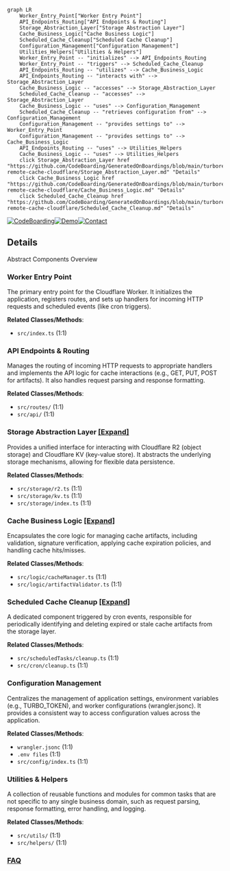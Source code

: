 ```mermaid
graph LR
    Worker_Entry_Point["Worker Entry Point"]
    API_Endpoints_Routing["API Endpoints & Routing"]
    Storage_Abstraction_Layer["Storage Abstraction Layer"]
    Cache_Business_Logic["Cache Business Logic"]
    Scheduled_Cache_Cleanup["Scheduled Cache Cleanup"]
    Configuration_Management["Configuration Management"]
    Utilities_Helpers["Utilities & Helpers"]
    Worker_Entry_Point -- "initializes" --> API_Endpoints_Routing
    Worker_Entry_Point -- "triggers" --> Scheduled_Cache_Cleanup
    API_Endpoints_Routing -- "utilizes" --> Cache_Business_Logic
    API_Endpoints_Routing -- "interacts with" --> Storage_Abstraction_Layer
    Cache_Business_Logic -- "accesses" --> Storage_Abstraction_Layer
    Scheduled_Cache_Cleanup -- "accesses" --> Storage_Abstraction_Layer
    Cache_Business_Logic -- "uses" --> Configuration_Management
    Scheduled_Cache_Cleanup -- "retrieves configuration from" --> Configuration_Management
    Configuration_Management -- "provides settings to" --> Worker_Entry_Point
    Configuration_Management -- "provides settings to" --> Cache_Business_Logic
    API_Endpoints_Routing -- "uses" --> Utilities_Helpers
    Cache_Business_Logic -- "uses" --> Utilities_Helpers
    click Storage_Abstraction_Layer href "https://github.com/CodeBoarding/GeneratedOnBoardings/blob/main/turborepo-remote-cache-cloudflare/Storage_Abstraction_Layer.md" "Details"
    click Cache_Business_Logic href "https://github.com/CodeBoarding/GeneratedOnBoardings/blob/main/turborepo-remote-cache-cloudflare/Cache_Business_Logic.md" "Details"
    click Scheduled_Cache_Cleanup href "https://github.com/CodeBoarding/GeneratedOnBoardings/blob/main/turborepo-remote-cache-cloudflare/Scheduled_Cache_Cleanup.md" "Details"
```

[![CodeBoarding](https://img.shields.io/badge/Generated%20by-CodeBoarding-9cf?style=flat-square)](https://github.com/CodeBoarding/GeneratedOnBoardings)[![Demo](https://img.shields.io/badge/Try%20our-Demo-blue?style=flat-square)](https://www.codeboarding.org/demo)[![Contact](https://img.shields.io/badge/Contact%20us%20-%20contact@codeboarding.org-lightgrey?style=flat-square)](mailto:contact@codeboarding.org)

## Details

Abstract Components Overview

### Worker Entry Point
The primary entry point for the Cloudflare Worker. It initializes the application, registers routes, and sets up handlers for incoming HTTP requests and scheduled events (like cron triggers).


**Related Classes/Methods**:

- `src/index.ts` (1:1)


### API Endpoints & Routing
Manages the routing of incoming HTTP requests to appropriate handlers and implements the API logic for cache interactions (e.g., GET, PUT, POST for artifacts). It also handles request parsing and response formatting.


**Related Classes/Methods**:

- `src/routes/` (1:1)
- `src/api/` (1:1)


### Storage Abstraction Layer [[Expand]](./Storage_Abstraction_Layer.md)
Provides a unified interface for interacting with Cloudflare R2 (object storage) and Cloudflare KV (key-value store). It abstracts the underlying storage mechanisms, allowing for flexible data persistence.


**Related Classes/Methods**:

- `src/storage/r2.ts` (1:1)
- `src/storage/kv.ts` (1:1)
- `src/storage/index.ts` (1:1)


### Cache Business Logic [[Expand]](./Cache_Business_Logic.md)
Encapsulates the core logic for managing cache artifacts, including validation, signature verification, applying cache expiration policies, and handling cache hits/misses.


**Related Classes/Methods**:

- `src/logic/cacheManager.ts` (1:1)
- `src/logic/artifactValidator.ts` (1:1)


### Scheduled Cache Cleanup [[Expand]](./Scheduled_Cache_Cleanup.md)
A dedicated component triggered by cron events, responsible for periodically identifying and deleting expired or stale cache artifacts from the storage layer.


**Related Classes/Methods**:

- `src/scheduledTasks/cleanup.ts` (1:1)
- `src/cron/cleanup.ts` (1:1)


### Configuration Management
Centralizes the management of application settings, environment variables (e.g., TURBO_TOKEN), and worker configurations (wrangler.jsonc). It provides a consistent way to access configuration values across the application.


**Related Classes/Methods**:

- `wrangler.jsonc` (1:1)
- `.env files` (1:1)
- `src/config/index.ts` (1:1)


### Utilities & Helpers
A collection of reusable functions and modules for common tasks that are not specific to any single business domain, such as request parsing, response formatting, error handling, and logging.


**Related Classes/Methods**:

- `src/utils/` (1:1)
- `src/helpers/` (1:1)




### [FAQ](https://github.com/CodeBoarding/GeneratedOnBoardings/tree/main?tab=readme-ov-file#faq)